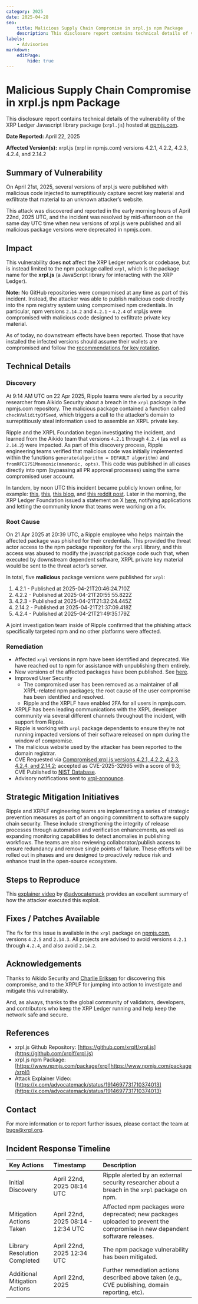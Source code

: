 ```yaml
---
category: 2025
date: 2025-04-28
seo:
    title: Malicious Supply Chain Compromise in xrpl.js npm Package
    description: This disclosure report contains technical details of vulnerability of the XRP Ledger Javascript library package hosted at npmjs.com.
labels:
    - Advisories
markdown:
    editPage:
        hide: true
---
```

# Malicious Supply Chain Compromise in xrpl.js npm Package

This disclosure report contains technical details of the vulnerability of the XRP Ledger Javascript library package (`xrpl.js`) hosted at [npmjs.com](http://npmjs.com).

**Date Reported:** April 22, 2025 

**Affected Version(s):** xrpl.js (xrpl in npmjs.com) versions 4.2.1, 4.2.2, 4.2.3, 4.2.4, and 2.14.2

## Summary of Vulnerability

On April 21st, 2025, several versions of xrpl.js were published with malicious code injected to surreptitiously capture secret key material and exfiltrate that material to an unknown attacker’s website.

This attack was discovered and reported in the early morning hours of April 22nd, 2025 UTC, and the incident was resolved by mid-afternoon on the same day UTC time when new versions of xrpl.js were published and all malicious package versions were deprecated in npmjs.com.


## Impact

This vulnerability does **not** affect the XRP Ledger network or codebase, but is instead limited to the npm package called `xrpl`, which is the package name for the **xrpl.js** (a JavaScript library for interacting with the XRP Ledger).

**Note:** No GitHub repositories were compromised at any time as part of this incident. Instead, the attacker was able to publish malicious code directly into the npm registry system using compromised npm credentials. In particular, npm versions `2.14.2` and `4.2.1` - `4.2.4` of xrpl.js were compromised with malicious code designed to exfiltrate private key material.

As of today, no downstream effects have been reported. Those that have installed the infected versions should assume their wallets are compromised and follow the [recommendations for key rotation](https://github.com/XRPLF/xrpl.js/security/advisories/GHSA-33qr-m49q-rxfx).


## Technical Details

### Discovery

At 9:14 AM UTC on 22 Apr 2025, Ripple teams were alerted by a security researcher from Aikido Security about a breach in the `xrpl` package in the npmjs.com repository. The malicious package contained a function called `checkValidityOfSeed`, which triggers a call to the attacker’s domain to surreptitiously steal information used to assemble an XRPL private key.

Ripple and the XRPL Foundation began investigating the incident, and learned from the Aikido team that versions `4.2.1` through `4.2.4` (as well as `2.14.2`) were impacted. As part of this discovery process, Ripple engineering teams verified that malicious code was initially implemented within the functions `generate(algorithm = DEFAULT algorithm)` and `fromRFC1751Mnemonic(mnemonic, opts)`. This code was published in all cases directly into npm (bypassing all PR approval processes) using the same compromised user account.

In tandem, by noon UTC this incident became publicly known online, for example: [this](https://x.com/AikidoSecurity/status/1914610391218299190), [this](https://x.com/JoelKatz/status/1914698364995944501), [this blog](https://www.aikido.dev/blog/xrp-supplychain-attack-official-npm-package-infected-with-crypto-stealing-backdoor), and [this reddit post](https://www.reddit.com/r/cybersecurity/comments/1k547oz/offical_xrp_npm_package_has_been_compromised_and/?rdt=57277). Later in the morning, the XRP Ledger Foundation issued a statement on X [here](https://x.com/XRPLF/status/1914659876833284399), notifying applications and letting the community know that teams were working on a fix.

### Root Cause

On 21 Apr 2025 at 20:39 UTC, a Ripple employee who helps maintain the affected package was phished for their credentials. This provided the threat actor access to the npm package repository for the `xrpl` library, and this access was abused to modify the javascript package code such that, when executed by downstream dependent software, XRPL private key material would be sent to the threat actor’s server.

In total, five **malicious** package versions were published for `xrpl`:

1. 4.2.1  - Published at 2025-04-21T20:46:24.710Z
2. 4.2.2  - Published at 2025-04-21T20:55:55.822Z
3. 4.2.3  - Published at 2025-04-21T21:32:24.445Z
4. 2.14.2 - Published at 2025-04-21T21:37:09.418Z
5. 4.2.4  - Published at 2025-04-21T21:49:35.179Z

A joint investigation team inside of Ripple confirmed that the phishing attack specifically targeted npm and no other platforms were affected.

### Remediation

* Affected `xrpl` versions in npm have been identified and deprecated. We have reached out to npm for assistance with unpublishing them entirely.
* New versions of the affected packages have been published. See [here](https://github.com/XRPLF/xrpl.js/pull/2971).
* Improved User Security
    * The compromised user has been removed as a maintainer of all XRPL-related npm packages; the root cause of the user compromise has been identified and resolved.
    * Ripple and the XRPLF have enabled 2FA for all users in npmjs.com.
* XRPLF has been leading communications with the XRPL developer community via several different channels throughout the incident, with support from Ripple.
* Ripple is working with `xrpl` package dependents to ensure they’re not running impacted versions of their software released on npm during the window of compromise.
* The malicious website used by the attacker has been reported to the domain registrar.
* CVE Requested via [Compromised xrpl.js versions 4.2.1, 4.2.2, 4.2.3, 4.2.4, and 2.14.2](https://github.com/advisories/GHSA-33qr-m49q-rxfx); accepted as CVE-2025-32965 with a score of 9.3; CVE Published to [NIST Database](https://nvd.nist.gov/vuln/detail/CVE-2025-32965).
* Advisory notifications sent to [xrpl-announce](https://groups.google.com/g/xrpl-announce/c/VpOgCk4SxNE).

## Strategic Mitigation Initiatives

Ripple and XRPLF engineering teams are implementing a series of strategic prevention measures as part of an ongoing commitment to software supply chain security. These include strengthening the integrity of release processes through automation and verification enhancements, as well as expanding monitoring capabilities to detect anomalies in publishing workflows. The teams are also reviewing collaborator/publish access to ensure redundancy and remove single points of failure. These efforts will be rolled out in phases and are designed to proactively reduce risk and enhance trust in the open-source ecosystem.

## Steps to Reproduce

This [explainer video](https://x.com/advocatemack/status/1914697731710374013) by [@advocatemack](https://x.com/advocatemack) provides an excellent summary of how the attacker executed this exploit.

## Fixes / Patches Available

The fix for this issue is available in the `xrpl` package on [npmjs.com](http://npmjs.com), versions `4.2.5` and `2.14.3`. All projects are advised to avoid versions `4.2.1` through `4.2.4`, and also avoid `2.14.2`. 
 

## Acknowledgements

Thanks to Aikido Security and [Charlie Eriksen](https://x.com/CharlieEriksen) for discovering this compromise, and to the XRPLF for jumping into action to investigate and mitigate this vulnerability. 

And, as always, thanks to the global community of validators, developers, and contributors who keep the XRP Ledger running and help keep the network safe and secure.


## References

* xrpl.js Github Repository: [https://github.com/xrplf/xrpl.js](https://github.com/xrplf/xrpl.js)
* xrpl.js npm Package: [https://www.npmjs.com/package/xrpl]https://www.npmjs.com/package/xrpl()
* Attack Explainer Video: [https://x.com/advocatemack/status/1914697731710374013](https://x.com/advocatemack/status/1914697731710374013) 


## Contact

For more information or to report further issues, please contact the team at bugs@xrpl.org.

## Incident Response Timeline

| Key Actions       | Timestamp   | Description                                              |
|:------------------|:------------|:---------------------------------------------------------|
| Initial Discovery | April 22nd, 2025 08:14 UTC | Ripple alerted by an external  security researcher about a breach in the `xrpl` package on npm. |
| Mitigation Actions Taken | April 22nd, 2025 08:14 - 12:34 UTC | Affected npm packages were deprecated; new packages uploaded to prevent the compromise in new dependent software releases. |
| Library Resolution Completed | April 22nd, 2025 12:34 UTC | The npm package vulnerability has been mitigated. |
| Additional Mitigation Actions | April 22nd, 2025 | Further remediation actions described above taken (e.g., CVE publishing, domain reporting, etc). |